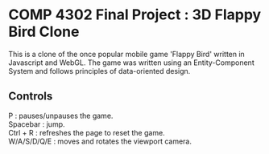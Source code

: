 # COMP 4302 Final Project : 3D Flappy Bird Clone
This is a clone of the once popular mobile game 'Flappy Bird' written in Javascript and WebGL. The game was written using an Entity-Component System and follows principles of data-oriented design.

## Controls
P : pauses/unpauses the game.  
Spacebar : jump.  
Ctrl + R : refreshes the page to reset the game.  
W/A/S/D/Q/E : moves and rotates the viewport camera.  
